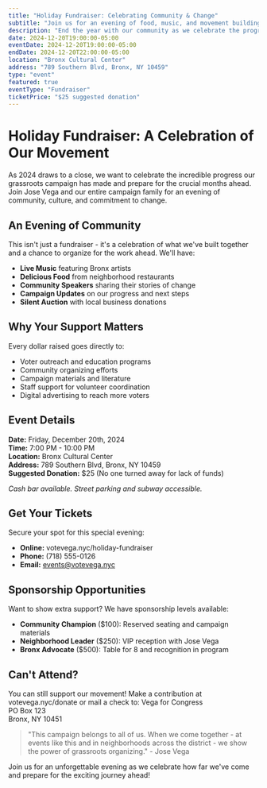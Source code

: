 ```yaml
---
title: "Holiday Fundraiser: Celebrating Community & Change"
subtitle: "Join us for an evening of food, music, and movement building"
description: "End the year with our community as we celebrate the progress we've made and fundraise for the critical months ahead."
date: 2024-12-20T19:00:00-05:00
eventDate: 2024-12-20T19:00:00-05:00
endDate: 2024-12-20T22:00:00-05:00
location: "Bronx Cultural Center"
address: "789 Southern Blvd, Bronx, NY 10459"
type: "event"
featured: true
eventType: "Fundraiser"
ticketPrice: "$25 suggested donation"
---
```


# Holiday Fundraiser: A Celebration of Our Movement

As 2024 draws to a close, we want to celebrate the incredible progress our grassroots campaign has made and prepare for the crucial months ahead. Join Jose Vega and our entire campaign family for an evening of community, culture, and commitment to change.

## An Evening of Community

This isn't just a fundraiser - it's a celebration of what we've built together and a chance to organize for the work ahead. We'll have:

- **Live Music** featuring Bronx artists
- **Delicious Food** from neighborhood restaurants
- **Community Speakers** sharing their stories of change
- **Campaign Updates** on our progress and next steps
- **Silent Auction** with local business donations

## Why Your Support Matters

Every dollar raised goes directly to:
- Voter outreach and education programs
- Community organizing efforts
- Campaign materials and literature
- Staff support for volunteer coordination
- Digital advertising to reach more voters

## Event Details

**Date:** Friday, December 20th, 2024  
**Time:** 7:00 PM - 10:00 PM  
**Location:** Bronx Cultural Center  
**Address:** 789 Southern Blvd, Bronx, NY 10459  
**Suggested Donation:** $25 (No one turned away for lack of funds)

*Cash bar available. Street parking and subway accessible.*

## Get Your Tickets

Secure your spot for this special evening:
- **Online:** votevega.nyc/holiday-fundraiser
- **Phone:** (718) 555-0126
- **Email:** events@votevega.nyc

## Sponsorship Opportunities

Want to show extra support? We have sponsorship levels available:
- **Community Champion** ($100): Reserved seating and campaign materials
- **Neighborhood Leader** ($250): VIP reception with Jose Vega
- **Bronx Advocate** ($500): Table for 8 and recognition in program

## Can't Attend?

You can still support our movement! Make a contribution at votevega.nyc/donate or mail a check to:
Vega for Congress  
PO Box 123  
Bronx, NY 10451

> "This campaign belongs to all of us. When we come together - at events like this and in neighborhoods across the district - we show the power of grassroots organizing." - Jose Vega

Join us for an unforgettable evening as we celebrate how far we've come and prepare for the exciting journey ahead!
